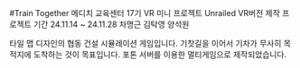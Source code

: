 #Train Together
메디치 교육센터 17기
VR 미니 프로젝트 
Unrailed VR버전 제작
프로젝트 기간 24.11.14 ~ 24.11.28
차명근 김탁영 양석원

타일 맵 디자인의 협동 건설 시뮬레이션 게임입니다.
기찻길을 이어서 기차가 무사히 목적지에 도착하는 것이 목표입니다.
포톤 서버를 이용한 멀티게임으로 제작되었습니다.
